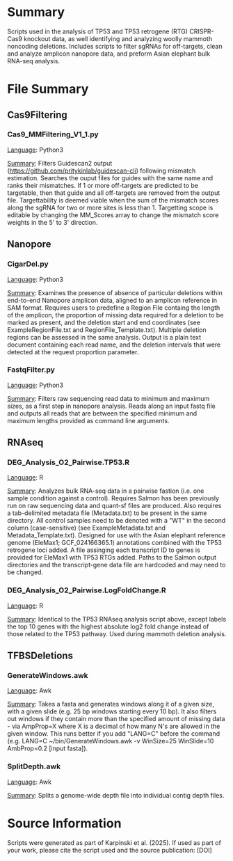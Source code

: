 # Summary
Scripts used in the analysis of TP53 and TP53 retrogene (RTG) CRISPR-Cas9 knockout data, as well identifying and analyzing woolly mammoth noncoding deletions. Includes scripts to filter sgRNAs for off-targets, clean and analyze amplicon nanopore data, and preform Asian elephant bulk RNA-seq analysis.

# File Summary
## Cas9Filtering
### Cas9_MMFiltering_V1_1.py
<ins>Language</ins>: Python3

<ins>Summary</ins>: Filters Guidescan2 output (https://github.com/pritykinlab/guidescan-cli) following mismatch estimation. Searches the ouput files for guides with the same name and ranks their mismatches. If 1 or more off-targets are predicted to be targetable, then that guide and all off-targets are removed from the output file. Targettability is deemed viable when the sum of the mismatch scores along the sgRNA for two or more sites is less than 1. Targetting scope is editable by changing the MM_Scores array to change the mismatch score weights in the 5' to 3' direction. 

## Nanopore
### CigarDel.py
<ins>Language</ins>: Python3

<ins>Summary</ins>: Examines the presence of absence of particular deletions within end-to-end Nanopore amplicon data, aligned to an amplicon reference in SAM format. Requires users to predefine a Region File containg the length of the amplicon, the proportion of missing data required for a deletion to be marked as present, and the deletion start and end coordinates (see ExampleRegionFile.txt and RegionFile_Template.txt). Multiple deletion regions can be assessed in the same analysis. Output is a plain text document containing each read name, and the deletion intervals that were detected at the request proportion parameter. 

### FastqFilter.py
<ins>Language</ins>: Python3

<ins>Summary</ins>: Filters raw sequencing read data to minimum and maximum sizes, as a first step in nanopore analysis. Reads along an input fastq file and outputs all reads that are between the specified minimum and maximum lengths provided as command line arguments. 

## RNAseq
### DEG_Analysis_O2_Pairwise.TP53.R
<ins>Language</ins>: R

<ins>Summary</ins>: Analyzes bulk RNA-seq data in a pairwise fastion (i.e. one sample condition against a control). Requires Salmon has been previously run on raw sequencing data and quant-sf files are produced. Also requires a tab-delimited metadata file (Metadata.txt) to be present in the same directory. All control samples need to be denoted with a "WT" in the second column (case-sensitive) (see ExampleMetadata.txt and Metadata_Template.txt). Designed for use with the Asian elephant reference genome (EleMax1; GCF_024166365.1) annotations combined with the TP53 retrogene loci added. A file assinging each transcript ID to genes is provided for EleMax1 with TP53 RTGs added. Paths to the Salmon output directories and the transcript-gene data file are hardcoded and may need to be changed. 

### DEG_Analysis_O2_Pairwise.LogFoldChange.R
<ins>Language</ins>: R

<ins>Summary</ins>: Identical to the TP53 RNAseq analysis script above, except labels the top 10 genes with the highest absolute log2 fold change instead of those related to the TP53 pathway. Used during mammoth deletion analysis. 

## TFBSDeletions
### GenerateWindows.awk
<ins>Language</ins>: Awk

<ins>Summary</ins>: Takes a fasta and generates windows along it of a given size, with a given slide (e.g. 25 bp windows starting every 10 bp). It also filters out windows if they contain more than the specified amount of missing data - via AmpProp=X where X is a decimal of how many N's are allowed in the given window. This runs better if you add "LANG=C" before the command (e.g. LANG=C ~/bin/GenerateWindows.awk -v WinSize=25 WinSlide=10 AmbProp=0.2 [input fasta]). 

### SplitDepth.awk
<ins>Language</ins>: Awk

<ins>Summary</ins>: Splits a genome-wide depth file into individual contig depth files. 


# Source Information
Scripts were generated as part of Karpinski et al. (2025). If used as part of your work, please cite the script used and the source publication: [DOI]
